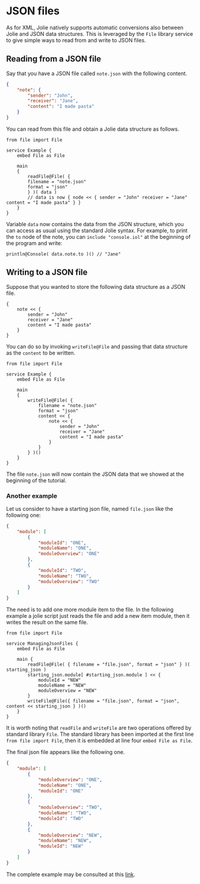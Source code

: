 # JSON files

As for XML, Jolie natively supports automatic conversions also between Jolie and JSON data structures.
This is leveraged by the `File` library service to give simple ways to read from and write to JSON files.

## Reading from a JSON file

Say that you have a JSON file called `note.json` with the following content.

```json
{
    "note": {
        "sender": "John",
        "receiver": "Jane",
        "content": "I made pasta"
    }
}
```

You can read from this file and obtain a Jolie data structure as follows.

```jolie
from file import File

service Example {
    embed File as File

    main
    {
        readFile@File( {
        filename = "note.json"
        format = "json"
        } )( data )
        // data is now { node << { sender = "John" receiver = "Jane" content = "I made pasta" } }
    }
}
```

Variable `data` now contains the data from the JSON structure, which you can access as usual using the standard Jolie syntax. For example, to print the `to` node of the note, you can `include "console.iol"` at the beginning of the program and write:

```jolie
println@Console( data.note.to )() // "Jane"
```

## Writing to a JSON file

Suppose that you wanted to store the following data structure as a JSON file.

```jolie
{
    note << {
        sender = "John"
        receiver = "Jane"
        content = "I made pasta"
    }
}
```

You can do so by invoking `writeFile@File` and passing that data structure as the `content` to be written.

```jolie
from file import File

service Example {
    embed File as File

    main
    {
        writeFile@File( {
            filename = "note.json"
            format = "json"
            content << {
                note << {
                    sender = "John"
                    receiver = "Jane"
                    content = "I made pasta"
                }
            }
        } )()
    }
}
```

The file `note.json` will now contain the JSON data that we showed at the beginning of the tutorial.

### Another example

Let us consider to have a starting json file, named `file.json` like the following one:

```json
{
    "module": [
        {
            "moduleId": "ONE",
            "moduleName": "ONE",
            "moduleOverview": "ONE"
        },
        {
            "moduleId": "TWO",
            "moduleName": "TWO",
            "moduleOverview": "TWO"
        }
    ]
}
```

The need is to add one more module item to the file. In the following example a jolie script just reads the file and add a new item module, then it writes the result on the same file.

```jolie
from file import File

service ManagingJsonFiles {
    embed File as File

    main {
        readFile@File( { filename = "file.json", format = "json" } )( starting_json )
        starting_json.module[ #starting_json.module ] << {
            moduleId = "NEW"
            moduleName = "NEW"
            moduleOverview = "NEW"
        }
        writeFile@File({ filename = "file.json", format = "json", content << starting_json } )()
    }
}
```

It is worth noting that `readFile` and `writeFile` are two operations offered by standard library `File`. The standard library has been imported at the first line `from file import File`, then it is embedded at line four `embed File as File`.

The final json file appears like the following one.

```json
{
    "module": [
        {
            "moduleOverview": "ONE",
            "moduleName": "ONE",
            "moduleId": "ONE"
        },
        {
            "moduleOverview": "TWO",
            "moduleName": "TWO",
            "moduleId": "TWO"
        },
        {
            "moduleOverview": "NEW",
            "moduleName": "NEW",
            "moduleId": "NEW"
        }
    ]
}

```

The complete example may be consulted at this [link](https://github.com/jolie/examples/tree/master/v1.10.x/tutorials/json-files).
